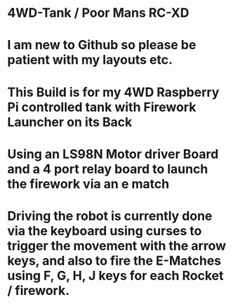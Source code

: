# 4WD-Tank / Poor Mans RC-XD

# I am new to Github so please be patient with my layouts etc.

# This Build is for my 4WD Raspberry Pi controlled tank with Firework Launcher on its Back

# Using an LS98N Motor driver Board and a 4 port relay board to launch the firework via an e match

# Driving the robot is currently done via the keyboard using curses to trigger the movement with the arrow keys, and also to fire the E-Matches using F, G, H, J keys for each Rocket / firework.

